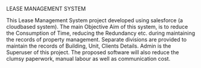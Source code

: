LEASE MANAGEMENT SYSTEM

This Lease Management System project developed using salesforce (a cloudbased system). The main Objective Aim of this system, is to reduce the Consumption of Time, reducing the Redundancy etc. during maintaining the records of property management. Separate divisions are provided to maintain the records of Building, Unit, Clients Details. Admin is the Superuser of this project. The proposed software will also  reduce the clumsy paperwork, manual labour as well as communication cost.
